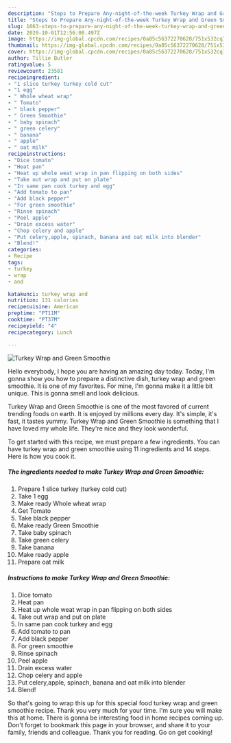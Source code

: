 ```yaml
---
description: "Steps to Prepare Any-night-of-the-week Turkey Wrap and Green Smoothie"
title: "Steps to Prepare Any-night-of-the-week Turkey Wrap and Green Smoothie"
slug: 1663-steps-to-prepare-any-night-of-the-week-turkey-wrap-and-green-smoothie
date: 2020-10-01T12:56:00.497Z
image: https://img-global.cpcdn.com/recipes/0a85c56372270628/751x532cq70/turkey-wrap-and-green-smoothie-recipe-main-photo.jpg
thumbnail: https://img-global.cpcdn.com/recipes/0a85c56372270628/751x532cq70/turkey-wrap-and-green-smoothie-recipe-main-photo.jpg
cover: https://img-global.cpcdn.com/recipes/0a85c56372270628/751x532cq70/turkey-wrap-and-green-smoothie-recipe-main-photo.jpg
author: Tillie Butler
ratingvalue: 5
reviewcount: 23581
recipeingredient:
- "1 slice turkey turkey cold cut"
- "1 egg"
- " Whole wheat wrap"
- " Tomato"
- " black pepper"
- " Green Smoothie"
- " baby spinach"
- " green celery"
- " banana"
- " apple"
- " oat milk"
recipeinstructions:
- "Dice tomato"
- "Heat pan"
- "Heat up whole weat wrap in pan flipping on both sides"
- "Take out wrap and put on plate"
- "In same pan cook turkey and egg"
- "Add tomato to pan"
- "Add black pepper"
- "For green smoothie"
- "Rinse spinach"
- "Peel apple"
- "Drain excess water"
- "Chop celery and apple"
- "Put celery,apple, spinach, banana and oat milk into blender"
- "Blend!"
categories:
- Recipe
tags:
- turkey
- wrap
- and

katakunci: turkey wrap and 
nutrition: 131 calories
recipecuisine: American
preptime: "PT11M"
cooktime: "PT37M"
recipeyield: "4"
recipecategory: Lunch

---
```



![Turkey Wrap and Green Smoothie](https://img-global.cpcdn.com/recipes/0a85c56372270628/751x532cq70/turkey-wrap-and-green-smoothie-recipe-main-photo.jpg)

Hello everybody, I hope you are having an amazing day today. Today, I'm gonna show you how to prepare a distinctive dish, turkey wrap and green smoothie. It is one of my favorites. For mine, I'm gonna make it a little bit unique. This is gonna smell and look delicious.

Turkey Wrap and Green Smoothie is one of the most favored of current trending foods on earth. It is enjoyed by millions every day. It's simple, it's fast, it tastes yummy. Turkey Wrap and Green Smoothie is something that I have loved my whole life. They're nice and they look wonderful.




To get started with this recipe, we must prepare a few ingredients. You can have turkey wrap and green smoothie using 11 ingredients and 14 steps. Here is how you cook it.

<!--inarticleads1-->

##### The ingredients needed to make Turkey Wrap and Green Smoothie:

1. Prepare 1 slice turkey (turkey cold cut)
1. Take 1 egg
1. Make ready  Whole wheat wrap
1. Get  Tomato
1. Take  black pepper
1. Make ready  Green Smoothie
1. Take  baby spinach
1. Take  green celery
1. Take  banana
1. Make ready  apple
1. Prepare  oat milk




<!--inarticleads2-->

##### Instructions to make Turkey Wrap and Green Smoothie:

1. Dice tomato
1. Heat pan
1. Heat up whole weat wrap in pan flipping on both sides
1. Take out wrap and put on plate
1. In same pan cook turkey and egg
1. Add tomato to pan
1. Add black pepper
1. For green smoothie
1. Rinse spinach
1. Peel apple
1. Drain excess water
1. Chop celery and apple
1. Put celery,apple, spinach, banana and oat milk into blender
1. Blend!




So that's going to wrap this up for this special food turkey wrap and green smoothie recipe. Thank you very much for your time. I'm sure you will make this at home. There is gonna be interesting food in home recipes coming up. Don't forget to bookmark this page in your browser, and share it to your family, friends and colleague. Thank you for reading. Go on get cooking!
